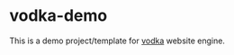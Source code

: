 vodka-demo
=====
This is a demo project/template for [vodka](https://github.com/deseven/vodka/) website engine.
